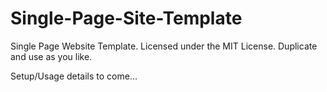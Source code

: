 # Single-Page-Site-Template

Single Page Website Template. Licensed under the MIT License. Duplicate and use as you like.

Setup/Usage details to come...
